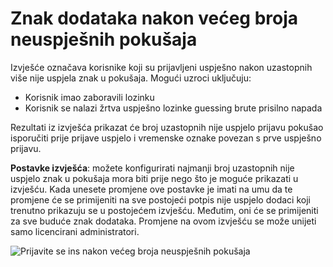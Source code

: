 <properties
    pageTitle="Prijavite se ins nakon većeg broja neuspješnih pokušaja"
    description="Izvješće koje navodi korisnika koji su prijavljeni uspješno nakon uzastopnih više nije uspjela znak u pokušaji."
    services="active-directory"
    documentationCenter=""
    authors="SSalahAhmed"
    manager="femila"
    editor=""/>

<tags
    ms.service="active-directory"
    ms.workload="identity"
    ms.tgt_pltfrm="na"
    ms.devlang="na"
    ms.topic="article"
    ms.date="03/04/2016"
    ms.author="saah;kenhoff"/>

# <a name="sign-ins-after-multiple-failures"></a>Znak dodataka nakon većeg broja neuspješnih pokušaja
Izvješće označava korisnike koji su prijavljeni uspješno nakon uzastopnih više nije uspjela znak u pokušaja. Mogući uzroci uključuju:

- Korisnik imao zaboravili lozinku</li><li>Korisnik se nalazi žrtva uspješno lozinke guessing brute prisilno napada

Rezultati iz izvješća prikazat će broj uzastopnih nije uspjelo prijavu pokušao isporučiti prije prijave uspjelo i vremenske oznake povezan s prve uspješno prijavu.

**Postavke izvješća**: možete konfigurirati najmanji broj uzastopnih nije uspjelo znak u pokušaja mora biti prije nego što je moguće prikazati u izvješću. Kada unesete promjene ove postavke je imati na umu da te promjene će se primijeniti na sve postojeći potpis nije uspjelo dodaci koji trenutno prikazuju se u postojećem izvješću. Međutim, oni će se primijeniti za sve buduće znak dodataka. Promjene na ovom izvješću se može unijeti samo licencirani administratori.


![Prijavite se ins nakon većeg broja neuspješnih pokušaja](./media/active-directory-reporting-sign-ins-after-multiple-failures/signInsAfterMultipleFailures.PNG)
